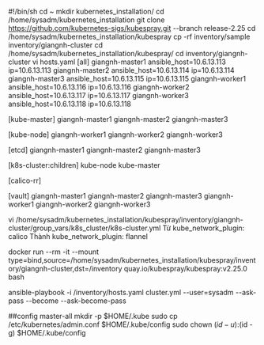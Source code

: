 #!/bin/sh
cd ~
mkdir kubernetes_installation/
cd /home/sysadm/kubernetes_installation
git clone https://github.com/kubernetes-sigs/kubespray.git --branch release-2.25
cd /home/sysadm/kubernetes_installation/kubespray
cp -rf inventory/sample inventory/giangnh-cluster
cd /home/sysadm/kubernetes_installation/kubespray/
cd inventory/giangnh-cluster
vi hosts.yaml
[all]
giangnh-master1  ansible_host=10.6.13.113      ip=10.6.13.113
giangnh-master2  ansible_host=10.6.13.114      ip=10.6.13.114
giangnh-master3  ansible_host=10.6.13.115      ip=10.6.13.115
giangnh-worker1  ansible_host=10.6.13.116      ip=10.6.13.116
giangnh-worker2  ansible_host=10.6.13.117      ip=10.6.13.117
giangnh-worker3  ansible_host=10.6.13.118      ip=10.6.13.118
                             
[kube-master]
giangnh-master1
giangnh-master2
giangnh-master3

[kube-node]
giangnh-worker1
giangnh-worker2
giangnh-worker3

[etcd]
giangnh-master1
giangnh-master2
giangnh-master3

[k8s-cluster:children]
kube-node
kube-master

[calico-rr]

[vault]
giangnh-master1
giangnh-master2
giangnh-master3
giangnh-worker1
giangnh-worker2
giangnh-worker3

vi /home/sysadm/kubernetes_installation/kubespray/inventory/giangnh-cluster/group_vars/k8s_cluster/k8s-cluster.yml
Từ
kube_network_plugin: calico
Thành
kube_network_plugin: flannel

docker run --rm -it --mount type=bind,source=/home/sysadm/kubernetes_installation/kubespray/inventory/giangnh-cluster,dst=/inventory quay.io/kubespray/kubespray:v2.25.0 bash

ansible-playbook -i /inventory/hosts.yaml cluster.yml --user=sysadm --ask-pass --become --ask-become-pass

##config master-all
mkdir -p $HOME/.kube
sudo cp /etc/kubernetes/admin.conf $HOME/.kube/config
sudo chown $(id -u):$(id -g) $HOME/.kube/config

